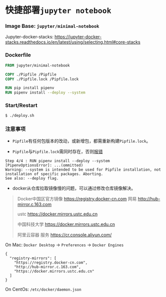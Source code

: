 # 快捷部署`jupyter notebook`

### Image Base: `jupyter/minimal-notebook`

Jupyter-docker-stacks: https://jupyter-docker-stacks.readthedocs.io/en/latest/using/selecting.html#core-stacks

### Dockerfile

```dockerfile
FROM jupyter/minimal-notebook

COPY ./Pipfile /Pipfile
COPY ./Pipfile.lock /Pipfile.lock

RUN pip install pipenv
RUN pipenv install --deploy --system
```

### Start/Restart

```
$ ./deploy.sh
```





### 注意事项

* `Pipfile`有任何包版本的改动，或新增包，都需重新构建`Pipfile.lock`。

* `Pipfile`与`Pipfile.lock`需同时存在，否则[报错](https://github.com/pypa/pipenv/issues/2183#issuecomment-388567105)

```
Step 4/4 : RUN pipenv install --deploy --system
[PipenvOptionsError]: ...(ommitted)
Warning: --system is intended to be used for Pipfile installation, not installation of specific packages. Aborting.
See also: --deploy flag.
```

* docker从仓库拉取镜像慢的问题，可以通过修改仓库镜像解决。

> Docker中国区官方镜像
> https://registry.docker-cn.com
> 网易
> http://hub-mirror.c.163.com
> 
> ustc 
> https://docker.mirrors.ustc.edu.cn
> 
> 中国科技大学
> https://docker.mirrors.ustc.edu.cn
> 
> 阿里云容器  服务
> https://cr.console.aliyun.com/

On Mac: `Docker Desktop` -> `Preferences` -> `Docker Engines`

```
{
  "registry-mirrors": [
    "https://registry.docker-cn.com",
    "http://hub-mirror.c.163.com",
    "https://docker.mirrors.ustc.edu.cn"
  ]
}
```

On CentOs: `/etc/docker/daemon.json`


